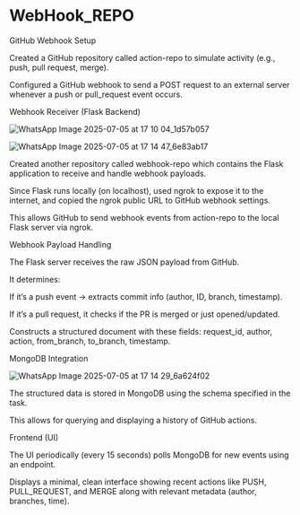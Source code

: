 # WebHook_REPO

GitHub Webhook Setup

Created a GitHub repository called action-repo to simulate activity (e.g., push, pull request, merge).

Configured a GitHub webhook to send a POST request to an external server whenever a push or pull_request event occurs.

Webhook Receiver (Flask Backend)

![WhatsApp Image 2025-07-05 at 17 10 04_1d57b057](https://github.com/user-attachments/assets/b4612d6b-77cf-41ad-b9ec-555fa13f9eb0)

![WhatsApp Image 2025-07-05 at 17 14 47_6e83ab17](https://github.com/user-attachments/assets/e3a8e864-cbe3-49af-8f3b-4dc9287f85e2)


Created another repository called webhook-repo which contains the Flask application to receive and handle webhook payloads.

Since Flask runs locally (on localhost), used ngrok to expose it to the internet, and copied the ngrok public URL to GitHub webhook settings.

This allows GitHub to send webhook events from action-repo to the local Flask server via ngrok.

Webhook Payload Handling

The Flask server receives the raw JSON payload from GitHub.

It determines:

If it’s a push event → extracts commit info (author, ID, branch, timestamp).

If it’s a pull request, it checks if the PR is merged or just opened/updated.

Constructs a structured document with these fields:
request_id, author, action, from_branch, to_branch, timestamp.

MongoDB Integration

![WhatsApp Image 2025-07-05 at 17 14 29_6a624f02](https://github.com/user-attachments/assets/667bac1c-1b9c-4470-a9ee-d22734c4ae53)


The structured data is stored in MongoDB using the schema specified in the task.

This allows for querying and displaying a history of GitHub actions.

Frontend (UI)

The UI periodically (every 15 seconds) polls MongoDB for new events using an endpoint.

Displays a minimal, clean interface showing recent actions like PUSH, PULL_REQUEST, and MERGE along with relevant metadata (author, branches, time).
